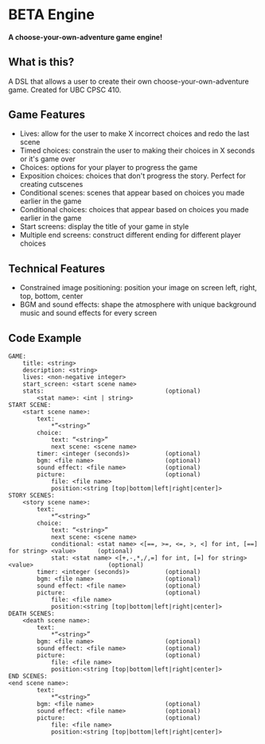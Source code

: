 # BETA Engine
#### A choose-your-own-adventure game engine!

## What is this?
A DSL that allows a user to create their own choose-your-own-adventure game. Created for UBC CPSC 410.

## Game Features
* Lives: allow for the user to make X incorrect choices and redo the last scene
* Timed choices: constrain the user to making their choices in X seconds or it's game over
* Choices: options for your player to progress the game
* Exposition choices: choices that don't progress the story. Perfect for creating cutscenes
* Conditional scenes: scenes that appear based on choices you made earlier in the game
* Conditional choices: choices that appear based on choices you made earlier in the game
* Start screens: display the title of your game in style
* Multiple end screens: construct different ending for different player choices

## Technical Features
* Constrained image positioning: position your image on screen left, right, top, bottom, center
* BGM and sound effects: shape the atmosphere with unique background music and sound effects for every screen

## Code Example
```
GAME:
	title: <string>
	description: <string>
	lives: <non-negative integer>
	start_screen: <start scene name>
	stats:									(optional)
		<stat name>: <int | string>
START SCENE:
	<start scene name>:
		text:
			*”<string>”
		choice:
			text: “<string>”
			next scene: <scene name>
		timer: <integer (seconds)>			(optional)
		bgm: <file name>					(optional)
		sound effect: <file name>			(optional)
		picture:							(optional)
			file: <file name>
			position:<string [top|bottom|left|right|center]>
STORY SCENES:
	<story scene name>:
		text:
			*“<string>”
		choice:
			text: “<string>”
			next scene: <scene name>
			conditional: <stat name> <[==, >=, <=, >, <] for int, [==] for string> <value>		(optional)
			stat: <stat name> <[+,-,*,/,=] for int, [=] for string> <value>						(optional)
		timer: <integer (seconds)>			(optional)
		bgm: <file name>					(optional)
		sound effect: <file name>			(optional)
		picture:							(optional)
			file: <file name>
			position:<string [top|bottom|left|right|center]>
DEATH SCENES:
	<death scene name>:
		text:
			*“<string>”
		bgm: <file name>					(optional)
		sound effect: <file name>			(optional)
		picture:							(optional)
			file: <file name>
			position:<string [top|bottom|left|right|center]>
END SCENES:
<end scene name>:
		text:
			*“<string>”
		bgm: <file name>					(optional)
		sound effect: <file name>			(optional)
		picture:							(optional)
			file: <file name>
			position:<string [top|bottom|left|right|center]>
```